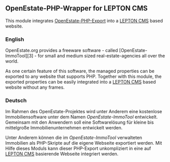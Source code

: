 ## OpenEstate-PHP-Wrapper for LEPTON CMS
This module integrates [OpenEstate-PHP-Export][2]
into a [LEPTON CMS][1] based website.


### English

OpenEstate.org provides a freeware software - called [OpenEstate-ImmoTool][3] -
for small and medium sized real-estate-agencies all over the world.

As one certain feature of this software, the managed properties can be exported
to any website that supports PHP. Together with this module, the exported
properties can be easily integrated into a [LEPTON CMS][1] based website without
any frames.

### Deutsch

Im Rahmen des OpenEstate-Projektes wird unter Anderem eine kostenlose
Immobiliensoftware unter dem Namen *OpenEstate-ImmoTool* entwickelt. Gemeinsam
mit den Anwendern soll eine Softwarelösung für kleine bis mittelgroße
Immobilienunternehmen entwickelt werden.

Unter Anderem können die im *OpenEstate-ImmoTool* verwalteten Immobilien als
PHP-Skripte auf die eigene Webseite exportiert werden. Mit Hilfe dieses Moduls
kann dieser PHP-Export unkompliziert in eine auf [LEPTON CMS][1] basierende
Webseite integriert werden.



[1]: https://lepton-cms.org "LEPTON CMS"
[2]: https://github.com/OpenEstate/OpenEstate-PHP-Export
[2]: https://openestate.org

